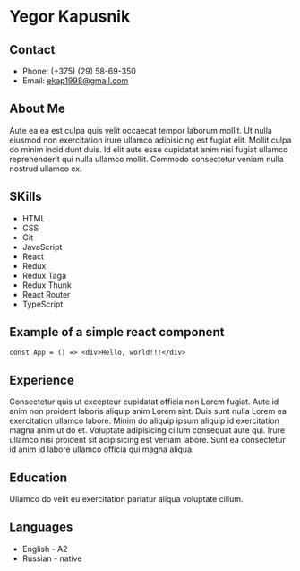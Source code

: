 # **Yegor Kapusnik**

## Contact

- Phone:
  (+375) (29) 58-69-350
- Email:
  ekap1998@gmail.com

## About Me
Aute ea ea est culpa quis velit occaecat tempor laborum mollit. Ut nulla eiusmod non exercitation irure ullamco adipisicing est fugiat elit. Mollit culpa do minim incididunt duis. Id elit aute esse cupidatat anim nisi fugiat ullamco reprehenderit qui nulla ullamco mollit. Commodo consectetur veniam nulla nostrud ullamco ex.
## SKills

- HTML
- CSS
- Git
- JavaScript
- React
- Redux
- Redux Taga
- Redux Thunk
- React Router
- TypeScript

## Example of a simple react component

`const App = () => <div>Hello, world!!!</div>`
## Experience
Consectetur quis ut excepteur cupidatat officia non Lorem fugiat. Aute id anim non proident laboris aliquip anim Lorem sint. Duis sunt nulla Lorem ea exercitation ullamco labore. Minim do aliquip ipsum aliquip id exercitation magna anim ut do et. Voluptate adipisicing cillum consequat aute qui. Irure ullamco nisi proident sit adipisicing est veniam labore. Sunt ea consectetur id anim id labore ullamco officia qui magna aliqua.

## Education 
Ullamco do velit eu exercitation pariatur aliqua voluptate cillum.

## Languages

- English - A2
- Russian - native
